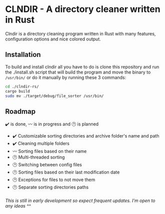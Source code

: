 # CLNDIR - A directory cleaner written in Rust  
Clndir is a directory cleaning program written in Rust with many features, configuration options and nice colored output.

## Installation
To build and install clndir all you have to do is clone this repository and run the ./install.sh script that will build the program and move the binary to `/usr/bin/` or do it manually by running these 3 commands:
```bash
cd ./clndir-rs/
cargo build
sudo mv ./target/debug/file_sorter /usr/bin/
```
## Roadmap
✔️ is done, 〰️ is in progress and 🕑 is planned
- ✔️ Customizable sorting directories and archive folder's name and path
- ✔️ Cleaning multiple folders
- 〰️ Sorting files based on their name
- 🕑 Multi-threaded sorting
- 🕑 Switching between config files
- 🕑 Sorting files based on their last modification date
- 🕑 Exceptions for files to not move them
- 🕑 Separate sorting directories paths

###### This is still in early development so expect frequent updates. I'm open to any ideas ^^
